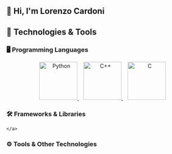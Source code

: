 ## 👋 Hi, I'm Lorenzo Cardoni


## 🔧 Technologies & Tools

### 🖥️ Programming Languages
<p align="center">
    <a href="https://www.python.org/">
        <img src="https://github.com/Lorenzo-Cardoni/Lorenzo-Cardoni/edit/main/icons/Python.png" width="100" title="Python">
    </a> &nbsp;&nbsp;
    <a href="https://isocpp.org/">
        <img src="https://github.com/Lorenzo-Cardoni/Lorenzo-Cardoni/edit/main/icons/C++.png" width="100" title="C++">
    </a> &nbsp;&nbsp;
    <a href="https://en.wikipedia.org/wiki/C_(programming_language)">
        <img src="https://github.com/Lorenzo-Cardoni/Lorenzo-Cardoni/edit/main/icons/C.png" width="100" title="C">
    </a> 
</p>

### 🛠️ Frameworks & Libraries
<p align="center">

    </a>
</p>

### ⚙️ Tools & Other Technologies
<p align="center">

</p>


<!--
**Lorenzo-Cardoni/Lorenzo-Cardoni** is a ✨ _special_ ✨ repository because its `README.md` (this file) appears on your GitHub profile.

Here are some ideas to get you started:

- 🔭 I’m currently working on ...
- 🌱 I’m currently learning ...
- 👯 I’m looking to collaborate on ...
- 🤔 I’m looking for help with ...
- 💬 Ask me about ...
- 📫 How to reach me: ...
- 😄 Pronouns: ...
- ⚡ Fun fact: ...
-->
